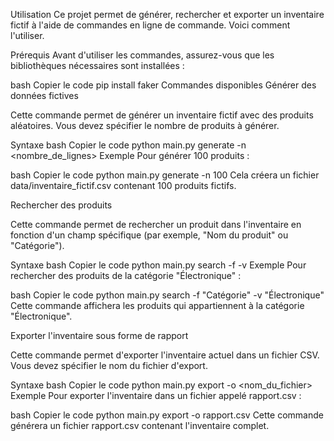 Utilisation
Ce projet permet de générer, rechercher et exporter un inventaire fictif à l'aide de commandes en ligne de commande. Voici comment l'utiliser.

Prérequis
Avant d'utiliser les commandes, assurez-vous que les bibliothèques nécessaires sont installées :

bash
Copier le code
pip install faker
Commandes disponibles
Générer des données fictives

Cette commande permet de générer un inventaire fictif avec des produits aléatoires. Vous devez spécifier le nombre de produits à générer.

Syntaxe
bash
Copier le code
python main.py generate -n <nombre_de_lignes>
Exemple
Pour générer 100 produits :

bash
Copier le code
python main.py generate -n 100
Cela créera un fichier data/inventaire_fictif.csv contenant 100 produits fictifs.

Rechercher des produits

Cette commande permet de rechercher un produit dans l'inventaire en fonction d'un champ spécifique (par exemple, "Nom du produit" ou "Catégorie").

Syntaxe
bash
Copier le code
python main.py search -f <champ> -v <valeur>
Exemple
Pour rechercher des produits de la catégorie "Électronique" :

bash
Copier le code
python main.py search -f "Catégorie" -v "Électronique"
Cette commande affichera les produits qui appartiennent à la catégorie "Électronique".

Exporter l'inventaire sous forme de rapport

Cette commande permet d'exporter l'inventaire actuel dans un fichier CSV. Vous devez spécifier le nom du fichier d'export.

Syntaxe
bash
Copier le code
python main.py export -o <nom_du_fichier>
Exemple
Pour exporter l'inventaire dans un fichier appelé rapport.csv :

bash
Copier le code
python main.py export -o rapport.csv
Cette commande générera un fichier rapport.csv contenant l'inventaire complet.
